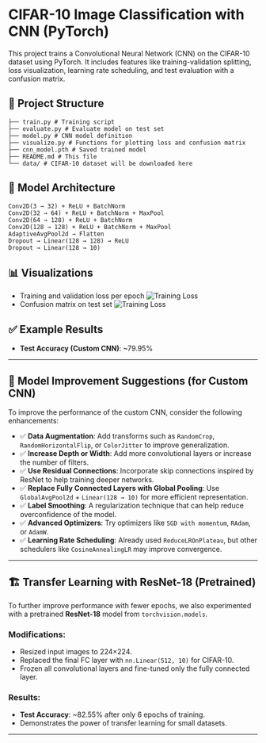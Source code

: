 # CIFAR-10 Image Classification with CNN (PyTorch)

This project trains a Convolutional Neural Network (CNN) on the CIFAR-10 dataset using PyTorch. It includes features like training-validation splitting, loss visualization, learning rate scheduling, and test evaluation with a confusion matrix.

## 📁 Project Structure
```
├── train.py # Training script
├── evaluate.py # Evaluate model on test set
├── model.py # CNN model definition
├── visualize.py # Functions for plotting loss and confusion matrix
├── cnn_model.pth # Saved trained model
├── README.md # This file
└── data/ # CIFAR-10 dataset will be downloaded here
```

## 🧠 Model Architecture
```
Conv2D(3 → 32) + ReLU + BatchNorm
Conv2D(32 → 64) + ReLU + BatchNorm + MaxPool
Conv2D(64 → 128) + ReLU + BatchNorm
Conv2D(128 → 128) + ReLU + BatchNorm + MaxPool
AdaptiveAvgPool2d → Flatten
Dropout → Linear(128 → 128) → ReLU
Dropout → Linear(128 → 10)
```

## 📊 Visualizations

- Training and validation loss per epoch
  ![Training Loss](./loss.png)
- Confusion matrix on test set
  ![Training Loss](./confusion_matrix.png)
## ✅ Example Results

- **Test Accuracy (Custom CNN)**: ~79.95%  

---

## 🔧 Model Improvement Suggestions (for Custom CNN)

To improve the performance of the custom CNN, consider the following enhancements:

- ✅ **Data Augmentation**: Add transforms such as `RandomCrop`, `RandomHorizontalFlip`, or `ColorJitter` to improve generalization.
- ✅ **Increase Depth or Width**: Add more convolutional layers or increase the number of filters.
- ✅ **Use Residual Connections**: Incorporate skip connections inspired by ResNet to help training deeper networks.
- ✅ **Replace Fully Connected Layers with Global Pooling**: Use `GlobalAvgPool2d` + `Linear(128 → 10)` for more efficient representation.
- ✅ **Label Smoothing**: A regularization technique that can help reduce overconfidence of the model.
- ✅ **Advanced Optimizers**: Try optimizers like `SGD with momentum`, `RAdam`, or `AdamW`.
- ✅ **Learning Rate Scheduling**: Already used `ReduceLROnPlateau`, but other schedulers like `CosineAnnealingLR` may improve convergence.

---

## 🏗️ Transfer Learning with ResNet-18 (Pretrained)

To further improve performance with fewer epochs, we also experimented with a pretrained **ResNet-18** model from `torchvision.models`.

### Modifications:
- Resized input images to 224×224.
- Replaced the final FC layer with `nn.Linear(512, 10)` for CIFAR-10.
- Frozen all convolutional layers and fine-tuned only the fully connected layer.

### Results:
- **Test Accuracy**: ~82.55% after only 6 epochs of training.
- Demonstrates the power of transfer learning for small datasets.

---



